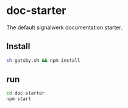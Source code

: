 # doc-starter
The default signalwerk documentation starter.


## Install

```sh
sh gatsby.sh && npm install
```

## run
```sh
cd doc-starter
npm start
```
